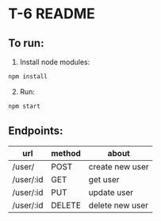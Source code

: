 # T-6 README

## To run:
1. Install node modules:
```sh
npm install
```
2. Run:
```sh
npm start
```

## Endpoints:

|url|method|about|
|---|------|-----|
|/user/|POST|create new user|
|/user/:id|GET|get user|
|/user/:id|PUT|update user|
|/user/:id|DELETE|delete new user|
